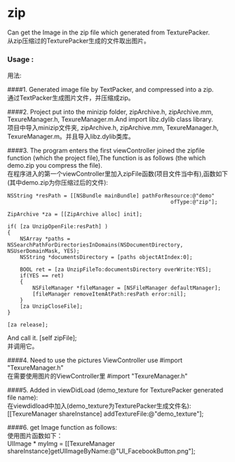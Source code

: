 zip
===

Can get the Image in the zip file which generated from TexturePacker.<br />
从zip压缩过的TexturePacker生成的文件取出图片。

### Usage :
用法:

####1.
  Generated image file by TextPacker, and compressed into a zip.<br />
  通过TextPacker生成图片文件，并压缩成zip。

####2.
Project put into the minizip folder, zipArchive.h, zipArchive.mm, TexureManager.h, TexureManager.m.And import libz.dylib class library.<br />
  项目中导入minizip文件夹, zipArchive.h, zipArchive.mm, TexureManager.h, TexureManager.m。并且导入libz.dylib类库。

####3.
The program enters the first viewController joined the zipfile function (which the project file),The function is as follows (the which demo.zip you compress the file).<br />
  在程序进入的第一个viewController里加入zipFile函数(项目文件当中有),函数如下(其中demo.zip为你压缩过后的文件):<br />

    NSString *resPath = [[NSBundle mainBundle] pathForResource:@"demo"
                                                        ofType:@"zip"];
    
    ZipArchive *za = [[ZipArchive alloc] init];
    
    if( [za UnzipOpenFile:resPath] ) 
    {
        NSArray *paths = NSSearchPathForDirectoriesInDomains(NSDocumentDirectory, NSUserDomainMask, YES);
        NSString *documentsDirectory = [paths objectAtIndex:0]; 
        
        BOOL ret = [za UnzipFileTo:documentsDirectory overWrite:YES];
        if(YES == ret)
        {
            NSFileManager *fileManager = [NSFileManager defaultManager];
            [fileManager removeItemAtPath:resPath error:nil];
        }
        [za UnzipCloseFile];
    }
    
    [za release];

And call it. [self zipFile];<br />
并调用它。

####4.
  Need to use the pictures ViewController use #import "TexureManager.h"<br />
  在需要使用图片的ViewController里 #import "TexureManager.h"

####5.
  Added in viewDidLoad (demo_texture for TexturePacker generated file name):<br />
  在viewdidload中加入(demo_texture为TexturePacker生成文件名):<br />
[[TexureManager shareInstance] addTextureFile:@"demo_texture"];
    
####6.
  get Image function as follows:<br />
  使用图片函数如下：<br />
 UIImage * myImg = [[TexureManager shareInstance]getUIImageByName:@"UI_FacebookButton.png"];